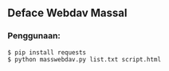 ## Deface Webdav Massal
### Penggunaan:
```
$ pip install requests
$ python masswebdav.py list.txt script.html
```
